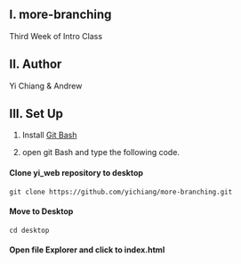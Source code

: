 
I.  more-branching
------------
Third Week of Intro Class

II.  Author
------------
Yi Chiang & Andrew


III. Set Up
----------
1. Install [Git Bash](https://git-scm.com/downloads)

2. open git Bash and type the following code.

#### Clone yi_web repository to desktop  

```git clone https://github.com/yichiang/more-branching.git```

#### Move to Desktop  
```cd desktop```
#### Open file Explorer and click to index.html

